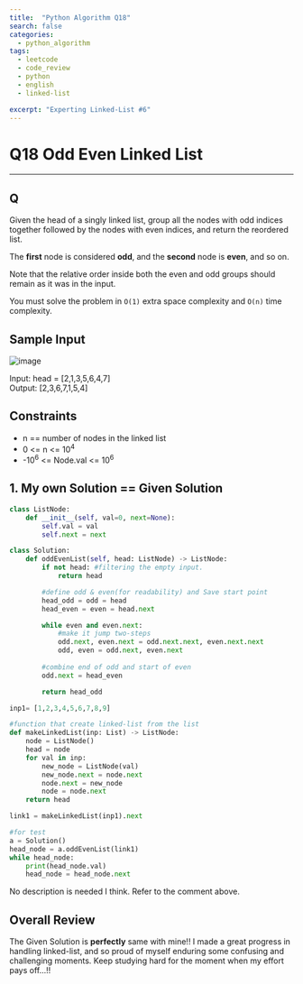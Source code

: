```yaml
---
title:  "Python Algorithm Q18"
search: false
categories: 
  - python_algorithm
tags:
  - leetcode
  - code_review
  - python
  - english
  - linked-list

excerpt: "Experting Linked-List #6"
---
```


# Q18 Odd Even Linked List
___

## Q

Given the head of a singly linked list, group all the nodes with odd indices together followed by the nodes with even indices, and return the reordered list.  

The __first__ node is considered __odd__, and the __second__ node is __even__, and so on.  

Note that the relative order inside both the even and odd groups should remain as it was in the input.  

You must solve the problem in `O(1)` extra space complexity and `O(n)` time complexity.  

## Sample Input

![image](https://user-images.githubusercontent.com/68508521/146664857-2572d55f-3857-4e54-9a8d-4a86836fd6f9.png)  

Input: head = [2,1,3,5,6,4,7]  
Output: [2,3,6,7,1,5,4]

## Constraints
- n == number of nodes in the linked list
- 0 <= n <= 10<sup>4</sup>
- -10<sup>6</sup> <= Node.val <= 10<sup>6</sup>


## 1. My own Solution == Given Solution

```py
class ListNode:
    def __init__(self, val=0, next=None):
        self.val = val
        self.next = next

class Solution:
    def oddEvenList(self, head: ListNode) -> ListNode:
        if not head: #filtering the empty input.
            return head

        #define odd & even(for readability) and Save start point
        head_odd = odd = head 
        head_even = even = head.next

        while even and even.next:
            #make it jump two-steps
            odd.next, even.next = odd.next.next, even.next.next
            odd, even = odd.next, even.next
        
        #combine end of odd and start of even
        odd.next = head_even

        return head_odd
```
```py
inp1= [1,2,3,4,5,6,7,8,9]

#function that create linked-list from the list
def makeLinkedList(inp: List) -> ListNode: 
    node = ListNode()
    head = node
    for val in inp:
        new_node = ListNode(val)
        new_node.next = node.next
        node.next = new_node
        node = node.next
    return head

link1 = makeLinkedList(inp1).next

#for test
a = Solution()
head_node = a.oddEvenList(link1)
while head_node:
    print(head_node.val)
    head_node = head_node.next
```

No description is needed I think. Refer to the comment above.  

## Overall Review

The Given Solution is __perfectly__ same with mine!! I made a great progress in handling linked-list, and so proud of myself enduring some confusing and challenging moments. Keep studying hard for the moment when my effort pays off...!!